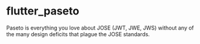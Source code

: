# flutter_paseto
Paseto is everything you love about JOSE (JWT, JWE, JWS) without any of the many design deficits that plague the JOSE standards.
